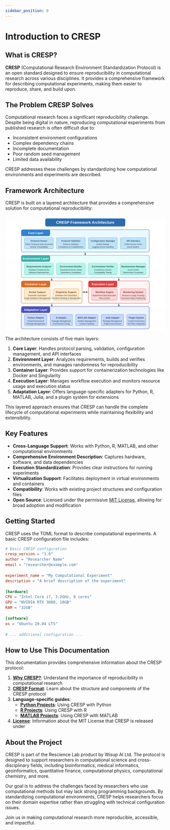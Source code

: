 ```yaml
---
sidebar_position: 0
---
```


# Introduction to CRESP

## What is CRESP?

**CRESP** (Computational Research Environment Standardization Protocol) is an open standard designed to ensure reproducibility in computational research across various disciplines. It provides a comprehensive framework for describing computational experiments, making them easier to reproduce, share, and build upon.

## The Problem CRESP Solves

Computational research faces a significant reproducibility challenge. Despite being digital in nature, reproducing computational experiments from published research is often difficult due to:

- Inconsistent environment configurations
- Complex dependency chains
- Incomplete documentation
- Poor random seed management
- Limited data availability

CRESP addresses these challenges by standardizing how computational environments and experiments are described.

## Framework Architecture

CRESP is built on a layered architecture that provides a comprehensive solution for computational reproducibility:

![CRESP Framework Architecture](/img/CRESP%20Framework%20Architecture.svg)

The architecture consists of five main layers:

1. **Core Layer**: Handles protocol parsing, validation, configuration management, and API interfaces
2. **Environment Layer**: Analyzes requirements, builds and verifies environments, and manages randomness for reproducibility
3. **Container Layer**: Provides support for containerization technologies like Docker and Singularity
4. **Execution Layer**: Manages workflow execution and monitors resource usage and execution status
5. **Adaptation Layer**: Offers language-specific adapters for Python, R, MATLAB, Julia, and a plugin system for extensions

This layered approach ensures that CRESP can handle the complete lifecycle of computational experiments while maintaining flexibility and extensibility.

## Key Features

- **Cross-Language Support**: Works with Python, R, MATLAB, and other computational environments
- **Comprehensive Environment Description**: Captures hardware, software, and data dependencies
- **Execution Standardization**: Provides clear instructions for running experiments
- **Virtualization Support**: Facilitates deployment in virtual environments and containers
- **Compatibility**: Works with existing project structures and configuration files
- **Open Source**: Licensed under the permissive [MIT License](./license), allowing for broad adoption and modification

## Getting Started

CRESP uses the TOML format to describe computational experiments. A basic CRESP configuration file includes:

```toml
# Basic CRESP configuration
cresp_version = "1.0"
author = "Researcher Name"
email = "researcher@example.com"

experiment_name = "My Computational Experiment"
description = "A brief description of the experiment"

[hardware]
CPU = "Intel Core i7, 3.2GHz, 8 cores"
GPU = "NVIDIA RTX 3080, 10GB"
RAM = "32GB"

[software]
os = "Ubuntu 20.04 LTS"

# ... additional configuration ...
```

## How to Use This Documentation

This documentation provides comprehensive information about the CRESP protocol:

1. **[Why CRESP?](./why-cresp)**: Understand the importance of reproducibility in computational research
2. **[CRESP Format](./cresp-format)**: Learn about the structure and components of the CRESP protocol
3. **Language-specific guides**:
   - **[Python Projects](./python-projects)**: Using CRESP with Python
   - **[R Projects](./r-projects)**: Using CRESP with R
   - **[MATLAB Projects](./matlab-projects)**: Using CRESP with MATLAB
4. **[License](./license)**: Information about the MIT License that CRESP is released under

## About the Project

CRESP is part of the Rescience Lab product by Wisup AI Ltd. The protocol is designed to support researchers in computational science and cross-disciplinary fields, including bioinformatics, medical informatics, geoinformatics, quantitative finance, computational physics, computational chemistry, and more.

Our goal is to address the challenges faced by researchers who use computational methods but may lack strong programming backgrounds. By standardizing computational environments, CRESP helps researchers focus on their domain expertise rather than struggling with technical configuration issues.

Join us in making computational research more reproducible, accessible, and impactful.
